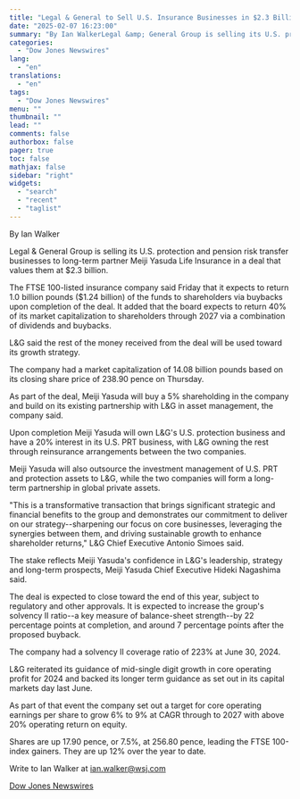 ```yaml
---
title: "Legal & General to Sell U.S. Insurance Businesses in $2.3 Billion Deal — Update"
date: "2025-02-07 16:23:00"
summary: "By Ian WalkerLegal &amp; General Group is selling its U.S. protection and pension risk transfer businesses to long-term partner Meiji Yasuda Life Insurance in a deal that values them at $2.3 billion.The FTSE 100-listed insurance company said Friday that it expects to return 1.0 billion pounds ($1.24 billion) of the..."
categories:
  - "Dow Jones Newswires"
lang:
  - "en"
translations:
  - "en"
tags:
  - "Dow Jones Newswires"
menu: ""
thumbnail: ""
lead: ""
comments: false
authorbox: false
pager: true
toc: false
mathjax: false
sidebar: "right"
widgets:
  - "search"
  - "recent"
  - "taglist"
---
```


By Ian Walker

Legal & General Group is selling its U.S. protection and pension risk transfer businesses to long-term partner Meiji Yasuda Life Insurance in a deal that values them at $2.3 billion.

The FTSE 100-listed insurance company said Friday that it expects to return 1.0 billion pounds ($1.24 billion) of the funds to shareholders via buybacks upon completion of the deal. It added that the board expects to return 40% of its market capitalization to shareholders through 2027 via a combination of dividends and buybacks.

L&G said the rest of the money received from the deal will be used toward its growth strategy.

The company had a market capitalization of 14.08 billion pounds based on its closing share price of 238.90 pence on Thursday.

As part of the deal, Meiji Yasuda will buy a 5% shareholding in the company and build on its existing partnership with L&G in asset management, the company said.

Upon completion Meiji Yasuda will own L&G's U.S. protection business and have a 20% interest in its U.S. PRT business, with L&G owning the rest through reinsurance arrangements between the two companies.

Meiji Yasuda will also outsource the investment management of U.S. PRT and protection assets to L&G, while the two companies will form a long-term partnership in global private assets.

"This is a transformative transaction that brings significant strategic and financial benefits to the group and demonstrates our commitment to deliver on our strategy--sharpening our focus on core businesses, leveraging the synergies between them, and driving sustainable growth to enhance shareholder returns," L&G Chief Executive Antonio Simoes said.

The stake reflects Meiji Yasuda's confidence in L&G's leadership, strategy and long-term prospects, Meiji Yasuda Chief Executive Hideki Nagashima said.

The deal is expected to close toward the end of this year, subject to regulatory and other approvals. It is expected to increase the group's solvency II ratio--a key measure of balance-sheet strength--by 22 percentage points at completion, and around 7 percentage points after the proposed buyback.

The company had a solvency II coverage ratio of 223% at June 30, 2024.

L&G reiterated its guidance of mid-single digit growth in core operating profit for 2024 and backed its longer term guidance as set out in its capital markets day last June.

As part of that event the company set out a target for core operating earnings per share to grow 6% to 9% at CAGR through to 2027 with above 20% operating return on equity.

Shares are up 17.90 pence, or 7.5%, at 256.80 pence, leading the FTSE 100-index gainers. They are up 12% over the year to date.

Write to Ian Walker at ian.walker@wsj.com

[Dow Jones Newswires](https://www.tradingview.com/news/DJN_DN20250207003274:0/)
